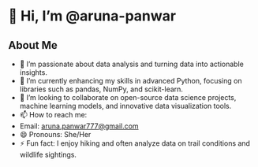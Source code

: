 # 👋 Hi, I’m @aruna-panwar

## About Me
- 👀 I’m passionate about data analysis and turning data into actionable insights.
- 🌱 I’m currently enhancing my skills in advanced Python, focusing on libraries such as pandas, NumPy, and scikit-learn.
- 💞️ I’m looking to collaborate on open-source data science projects, machine learning models, and innovative data visualization tools.
- 📫 How to reach me:
- Email: aruna.panwar777@gmail.com
- 😄 Pronouns: She/Her
- ⚡ Fun fact: I enjoy hiking and often analyze data on trail conditions and wildlife sightings.

<!---
aruna-panwar/aruna-panwar is a ✨ special ✨ repository because its `README.md` (this file) appears on your GitHub profile.
You can click the Preview link to take a look at your changes.
--->
